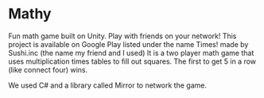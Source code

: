 # Mathy
Fun math game built on Unity. Play with friends on your network!
This project is available on Google Play listed under the name Times! made by Sushi.inc (the name my friend and I used)
It is a two player math game that uses multiplication times tables to fill out squares. The first to get 5 in a row (like connect four) wins.

We used C# and a library called Mirror to network the game.
